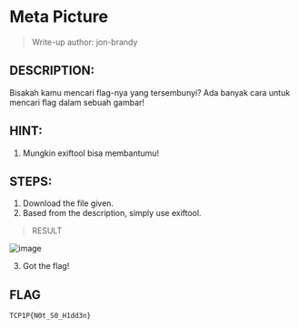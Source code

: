 # Meta Picture
> Write-up author: jon-brandy
## DESCRIPTION:
Bisakah kamu mencari flag-nya yang tersembunyi? Ada banyak cara untuk mencari flag dalam sebuah gambar!
## HINT:
1. Mungkin exiftool bisa membantumu!
## STEPS:
1. Download the file given.
2. Based from the description, simply use exiftool.

> RESULT

![image](https://user-images.githubusercontent.com/70703371/212633968-8b0c8653-80fe-4047-ba78-3d2d3649b1d6.png)


3. Got the flag!

## FLAG

```
TCP1P{N0t_S0_H1dd3n}
```
